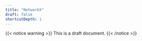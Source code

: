 ```yaml
---
title: "NetworkX"
draft: false
shortcutDepth: 1
---
```


{{< notice warning >}}
This is a draft document.
{{< /notice >}}
